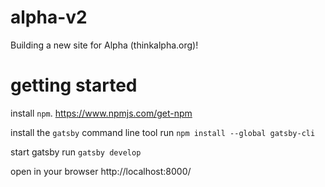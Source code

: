 # alpha-v2
Building a new site for Alpha (thinkalpha.org)!

# getting started
install `npm`.
https://www.npmjs.com/get-npm

install the `gatsby` command line tool
run `npm install --global gatsby-cli`

start gatsby
run `gatsby develop`

open in your browser
http://localhost:8000/
